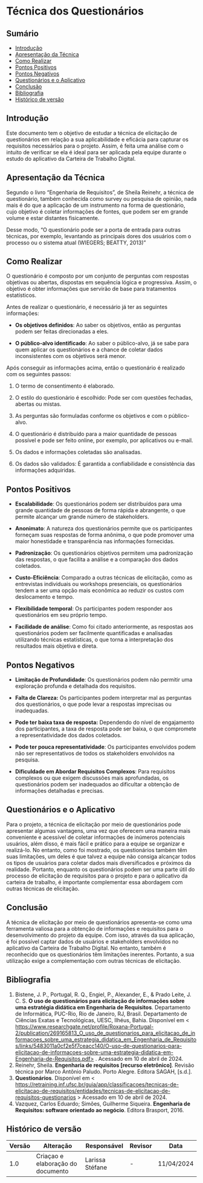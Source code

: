 # Técnica dos Questionários

## Sumário
* [Introdução](#Introdução)
* [Apresentação da Técnica](#Apresentação-da-Técnica)
* [Como Realizar](#Como-Realizar)
* [Pontos Positivos](#Pontos-Positivos)
* [Pontos Negativos](#Pontos-Negativos)
* [Questionários e o Aplicativo](#Questionários-e-o-Aplicativo)
* [Conclusão](#Conclusão)
* [Bibliografia](#Bibliografia)
* [Histórico de versão](#Histórico-de-versão)


## Introdução

Este documento tem o objetivo de estudar a técnica de elicitação de questionários em relação a sua aplicabilidade e eficácia para capturar os requisitos necessários para o projeto. Assim, é feita uma análise com o intuito de verificar se ela é ideal para ser aplicada pela equipe durante o estudo do aplicativo da Carteira de Trabalho Digital.

## Apresentação da Técnica

Segundo o livro “Engenharia de Requisitos”, de Sheila Reinehr, a técnica de questionário, também conhecida como survey ou pesquisa de opinião, nada mais é do que a aplicação de um instrumento na forma de questionário, cujo objetivo é coletar informações de fontes, que podem ser em grande volume e estar distantes fisicamente.

Desse modo, “O questionário pode ser a porta de entrada para outras técnicas, por exemplo, levantando as principais dores dos usuários com o processo ou o sistema atual (WIEGERS; BEATTY, 2013)”


## Como Realizar

O questionário é composto por um conjunto de perguntas com respostas objetivas ou abertas, dispostas em sequência lógica e progressiva. Assim, o objetivo é obter informações que servirão de base para tratamentos estatísticos.

Antes de realizar o questionário, é necessário já ter as seguintes informações:

- **Os objetivos definidos**: Ao saber os objetivos, então as perguntas podem ser feitas direcionadas a eles.

- **O público-alvo identificado**: Ao saber o público-alvo, já se sabe para quem aplicar os questionários e a chance de coletar dados inconsistentes com os objetivos será menor.

Após conseguir as informações acima, então o questionário é realizado com os seguintes passos:

1. O termo de consentimento é elaborado.
2. O estilo do questionário é escolhido: Pode ser com questões fechadas, abertas ou mistas.

3. As perguntas são formuladas conforme os objetivos e com o público-alvo.
4. O questionário é distribuído para a maior quantidade de pessoas possível e pode ser feito online, por exemplo, por aplicativos ou e-mail.

5. Os dados e informações coletadas são analisadas.

6. Os dados são validados: É garantida a confiabilidade e consistência das informações adquiridas.


## Pontos Positivos

- **Escalabilidade**: Os questionários podem ser distribuídos para uma grande quantidade de pessoas de forma rápida e abrangente, o que permite alcançar um grande número de stakeholders.

- **Anonimato**: A natureza dos questionários permite que os participantes forneçam suas respostas de forma anônima, o que pode promover uma maior honestidade e transparência nas informações fornecidas.

- **Padronização**: Os questionários objetivos permitem uma padronização das respostas, o que facilita a análise e a comparação dos dados coletados.

- **Custo-Eficiência**: Comparado a outras técnicas de elicitação, como as entrevistas individuais ou workshops presenciais, os questionários tendem a ser uma opção mais econômica ao reduzir os custos com deslocamento e tempo.

- **Flexibilidade temporal**: Os participantes podem responder aos questionários em seu próprio tempo.

- **Facilidade de análise**: Como foi citado anteriormente, as respostas aos questionários podem ser facilmente quantificadas e analisadas utilizando técnicas estatísticas, o que torna a interpretação dos resultados mais objetiva e direta.

## Pontos Negativos

- **Limitação de Profundidade**: Os questionários podem não permitir uma exploração profunda e detalhada dos requisitos.

- **Falta de Clareza:** Os participantes podem interpretar mal as perguntas dos questionários, o que pode levar a respostas imprecisas ou inadequadas.

- **Pode ter baixa taxa de resposta:** Dependendo do nível de engajamento dos participantes, a taxa de resposta pode ser baixa, o que compromete a representatividade dos dados coletados.

- **Pode ter pouca representatividade**: Os participantes envolvidos podem não ser representativos de todos os stakeholders envolvidos na pesquisa.

- **Dificuldade em Abordar Requisitos Complexos**: Para requisitos complexos ou que exigem discussões mais aprofundadas, os questionários podem ser inadequados ao dificultar a obtenção de informações detalhadas e precisas.


## Questionários e o Aplicativo

Para o projeto, a técnica de elicitação por meio de questionários pode apresentar algumas vantagens, uma vez que oferecem uma maneira mais conveniente e acessível de coletar informações de inúmeros potenciais usuários, além disso, é mais fácil e prático para a equipe se organizar e realizá-lo. 
No entanto, como foi mostrado, os questionários também têm suas limitações, um deles é que talvez a equipe não consiga alcançar todos os tipos de usuários para coletar dados mais diversificados e próximos da realidade.
Portanto, enquanto os questionários podem ser uma parte útil do processo de elicitação de requisitos para o projeto e para o aplicativo da carteira de trabalho, é importante complementar essa abordagem com outras técnicas de elicitação.

## Conclusão

A técnica de elicitação por meio de questionários apresenta-se como uma ferramenta valiosa para a obtenção de informações e requisitos para o desenvolvimento do projeto da equipe. Com isso, através da sua aplicação, é foi possível captar dados de usuários e stakeholders envolvidos no aplicativo da Carteira de Trabalho Digital. No entanto, também é reconhecido que os questionários têm limitações inerentes. Portanto, a sua utilização exige a complementação com outras técnicas de elicitação. 


## Bibliografia

  1. Bistene, J. P., Portugal, R. Q., Engiel, P., Alexander, E., & Prado Leite, J. C. S. **O uso de questionários para elicitação de informações sobre uma estratégia didática em Engenharia de Requisitos**. Departamento de Informática, PUC-Rio, Rio de Janeiro, RJ, Brasil. Departamento de Ciências Exatas e Tecnológicas, UESC, Ilhéus, Bahia. Disponível em < https://www.researchgate.net/profile/Roxana-Portugal-2/publication/269165813_O_uso_de_questionarios_para_elicitacao_de_informacoes_sobre_uma_estrategia_didatica_em_Engenharia_de_Requisitos/links/5483011a0cf2e5f7ceacc140/O-uso-de-questionarios-para-elicitacao-de-informacoes-sobre-uma-estrategia-didatica-em-Engenharia-de-Requisitos.pdf> . Acessado em 10 de abril de 2024.
  2. Reinehr, Sheila. **Engenharia de requisitos [recurso eletrônico]**. Revisão técnica por Marco Antônio Paludo. Porto Alegre. Editora SAGAH, [s.d.].
  3. **Questionários**. Disponível em < https://retraining.inf.ufsc.br/guia/app/classificacoes/tecnicas-de-elicitacao-de-requisitos/entidades/tecnicas-de-elicitacao-de-requisitos-questionarios > Acessado em 10 de abril de 2024.
  4. Vazquez, Carlos Eduardo; Simões, Guilherme Siqueira. **Engenharia de Requisitos: software orientado ao negócio**. Editora Brasport, 2016.
## Histórico de versão

| Versão | Alteração | Responsável | Revisor | Data |
| - | - | - | - | - |
| 1.0 | Criaçao e elaboração do documento | Larissa Stéfane | - | 11/04/2024 |
